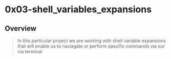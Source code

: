 # 0x03-shell_variables_expansions
## Overview
> In this particular project we are working with shell variable expansions that will enable us to naviagate or perform specific commands via our via terminal
